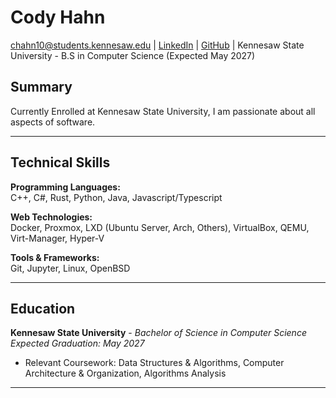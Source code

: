 # Cody Hahn

chahn10@students.kennesaw.edu | [LinkedIn](https://www.linkedin.com/in/cody-hahn-2a70bb281) | [GitHub](https://github.com/codyhahn) | Kennesaw State University - B.S in Computer Science (Expected May 2027)

## Summary
Currently Enrolled at Kennesaw State University, I am passionate about all aspects of software.


---

## Technical Skills

**Programming Languages:**  
C++, C#, Rust, Python, Java, Javascript/Typescript

**Web Technologies:**  
Docker, Proxmox, LXD (Ubuntu Server, Arch, Others), VirtualBox, QEMU, Virt-Manager, Hyper-V

**Tools & Frameworks:**  
Git, Jupyter, Linux, OpenBSD 


---

## Education
**Kennesaw State University** - *Bachelor of Science in Computer Science*
*Expected Graduation: May 2027*
- Relevant Coursework: Data Structures & Algorithms, Computer Architecture & Organization, Algorithms Analysis
---
